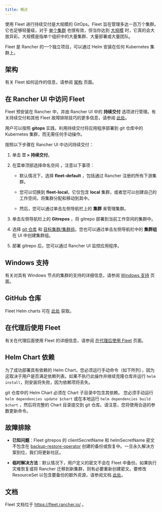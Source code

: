 ```yaml
---
title: 概述
---
```


<head>
  <link rel="canonical" href="https://ranchermanager.docs.rancher.com/zh/integrations-in-rancher/fleet/overview"/>
</head>

使用 Fleet 进行持续交付是大规模的 GitOps。Fleet 旨在管理多达一百万个集群。它也足够轻量级，对于 [单个集群](https://fleet.rancher.io/installation#default-install) 也很有效，但当你达到 [大规模](https://fleet.rancher.io/installation#configuration-for-multi-cluster) 时，它真的会大放异彩。大规模是指单个组织中的大量集群、大量部署或大量团队。

Fleet 是 Rancher 的一个独立项目，可以通过 Helm 安装在任何 Kubernetes 集群上。


## 架构

有关 Fleet 如何运作的信息，请参阅 [架构](./architecture) 页面。

## 在 Rancher UI 中访问 Fleet

Fleet 预安装在 Rancher 中，并由 Rancher UI 中的 **持续交付** 选项进行管理。有关持续交付和其他 Fleet 故障排除技巧的更多信息，请参阅 [此处](https://fleet.rancher.io/troubleshooting)。

用户可以按照 **gitops** 实践，利用持续交付将应用程序部署到 git 仓库中的 Kubernetes 集群，而无需任何手动操作。

按照以下步骤在 Rancher UI 中访问持续交付：

1. 单击 **☰ > 持续交付**。

1. 在菜单顶部选择命名空间	，注意以下事项：

    - 默认情况下，选择 **fleet-default** ，包括通过 Rancher 注册的所有下游集群。

    - 您可以切换到 **fleet-local**，它仅包含 **local** 集群，或者您可以创建自己的工作空间，将集群分配和移动到其中。
    - 然后，您可以通过单击左侧导航栏上的 **集群** 来管理集群。

1. 单击左侧导航栏上的 **Gitrepos** ，将 gitrepo 部署到当前工作空间的集群中。

1. 选择 [git 仓库](https://fleet.rancher.io/gitrepo-add) 和 [目标集群/集群组](https://fleet.rancher.io/gitrepo-targets)。您也可以通过单击左侧导航栏中的 **集群组** 在 UI 中创建集群组。

1. 部署 gitrepo 后，您可以通过 Rancher UI 监控应用程序。

## Windows 支持

有关对具有 Windows 节点的集群的支持的详细信息，请参阅 [Windows 支持](./windows-support) 页面。

## GitHub 仓库

Fleet Helm charts 可在 [此处](https://github.com/rancher/fleet/releases) 获取。

## 在代理后使用 Fleet

有关在代理后面使用 Fleet 的详细信息，请参阅 [在代理后使用 Fleet](./use-fleet-behind-a-proxy) 页面。

## Helm Chart 依赖

为了成功部署具有依赖的 Helm Chart，您必须运行手动命令（如下所列），因为这取决于用户是否满足依赖列表。如果不执行此操作并继续克隆仓库并运行 `helm install`，则安装将失败，因为依赖项将丢失。

git 仓库中的 Helm Chart 必须在 Chart 子目录中包含其依赖。 您必须手动运行 `helm dependencies update $chart` 或在本地运行 `helm dependencies build $chart` ，然后将完整的 Chart 目录提交到 git 仓库。请注意，您将使用合适的参数更新命令。

## 故障排除

- **已知问题**：Fleet gitrepos 的 clientSecretName 和 helmSecretName 密文不包含在 [backup-restore-operator](../../how-to-guides/new-user-guides/backup-restore-and-disaster-recovery/back-up-rancher.md#1-install-the-rancher-backup-operator) 创建的备份或恢复中。一旦永久解决方案到位，我们将更新社区。

- **临时解决方法**：默认情况下，用户定义的密文不会在 Fleet 中备份。如果执行灾难恢复或将 Rancher 迁移到新集群，则有必要重新创建密文。要修改 ResourceSet 以包含要备份的额外资源，请参阅文档 [此处](https://github.com/rancher/backup-restore-operator#user-flow)。

## 文档

Fleet 文档位于 https://fleet.rancher.io/ 。